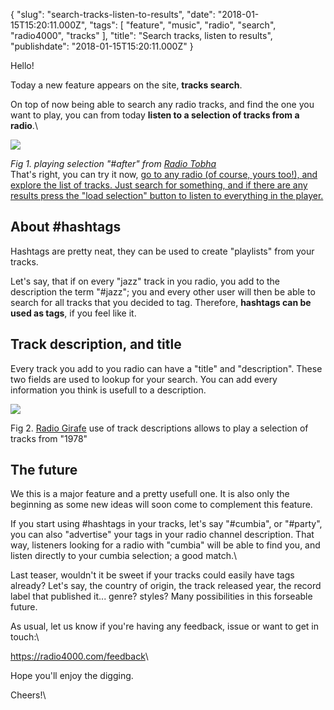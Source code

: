 {
    "slug": "search-tracks-listen-to-results",
    "date": "2018-01-15T15:20:11.000Z",
    "tags": [
        "feature",
        "music",
        "radio",
        "search",
        "radio4000",
        "tracks"
    ],
    "title": "Search tracks, listen to results",
    "publishdate": "2018-01-15T15:20:11.000Z"
}

Hello!

Today a new feature appears on the site, **tracks search**.

On top of now being able to search any radio tracks, and find the one
you want to play, you can from today **listen to a selection of tracks
from a radio**.\

![](/images/tumblr_inline_p2lqleaQYa1qcamag_1280.jpg)

*Fig 1. playing selection "\#after" from [Radio
Tobha](https://radio4000.com/radio-tobha/tracks?search=%23after)*\
That's right, you can try it now, [go to any radio (of course, yours
too!), and explore the list of tracks. Just search for something, and if
there are any results press the "load selection" button to listen to
everything in the player.\
](https://radio4000.com/search)

About \#hashtags 
-----------------

Hashtags are pretty neat, they can be used to create "playlists" from
your tracks.

Let's say, that if on every "jazz" track in you radio, you add to the
description the term "\#jazz"; you and every other user will then be
able to search for all tracks that you decided to tag. Therefore,
**hashtags can be used as tags**, if you feel like it.

Track description, and title
----------------------------

Every track you add to you radio can have a "title" and "description".
These two fields are used to lookup for your search. You can add every
information you think is usefull to a description.

![](/images/tumblr_inline_p2ls56s1V11qcamag_1280.jpg)

Fig 2. [Radio
Girafe](https://radio4000.com/radio-girafe/tracks?search=1978) use of
track descriptions allows to play a selection of tracks from "1978"

The future
----------

We this is a major feature and a pretty usefull one. It is also only the
beginning as some new ideas will soon come to complement this feature.

If you start using \#hashtags in your tracks, let's say "\#cumbia", or
"\#party", you can also "advertise" your tags in your radio channel
description. That way, listeners looking for a radio with "cumbia" will
be able to find you, and listen directly to your cumbia selection; a
good match.\

Last teaser, wouldn't it be sweet if your tracks could easily have tags
already? Let's say, the country of origin, the track released year, the
record label that published it... genre? styles? Many possibilities in
this forseable future.

As usual, let us know if you're having any feedback, issue or want to
get in touch:\

<https://radio4000.com/feedback>\

Hope you'll enjoy the digging.

Cheers!\

